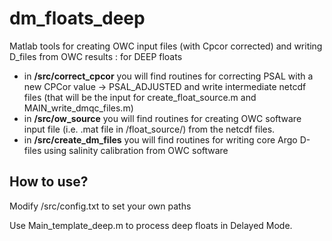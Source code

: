 # dm_floats_deep
Matlab tools for creating OWC input files (with Cpcor corrected) and writing D_files from OWC results : for DEEP floats


* in **\/src\/correct_cpcor** you will find routines for correcting PSAL with a new CPCor value -> PSAL_ADJUSTED
and write intermediate netcdf files (that will be the input for create_float_source.m and MAIN_write_dmqc_files.m)
* in **\/src\/ow_source** you will find routines for creating OWC software input file (i.e. .mat file in /float_source/) from the netcdf files.
* in **\/src\/create_dm_files** you will find routines for writing core Argo D-files using salinity calibration from OWC software


## How to use?
Modify \/src\/config.txt  to set your own paths

Use Main_template_deep.m to process deep floats in Delayed Mode.
